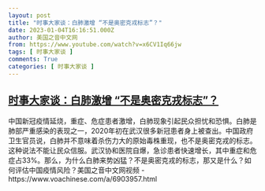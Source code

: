 ```yaml
---
layout: post
title: "时事大家谈：白肺激增 “不是奥密克戎标志”？"
date: 2023-01-04T16:16:51.000Z
author: 美国之音中文网
from: https://www.youtube.com/watch?v=x6CV1Iq66jw
tags: [ 时事大家谈 ]
comments: True
categories: [ 时事大家谈 ]
---
```

<!--1672849011000-->
[时事大家谈：白肺激增 “不是奥密克戎标志”？](https://www.youtube.com/watch?v=x6CV1Iq66jw)
------

<div>
中国新冠疫情延烧，重症、危症患者激增，白肺现象引起民众担忧和恐惧。白肺是肺部严重感染的表现之一，2020年初在武汉很多新冠患者身上被查出。中国政府卫生官员说，白肺并不意味着杀伤力大的原始毒株重现，也不是奥密克戎的标志。这种说法不能让民众信服。武汉协和医院自爆，急诊患者快速增长，其中重症和危症占33%。那么，为什么白肺来势凶猛？不是奥密克戎的标志，那又是什么？如何评估中国疫情风险？美国之音中文网视频 - https://www.voachinese.com/a/6903957.html
</div>
